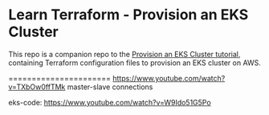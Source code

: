 # Learn Terraform - Provision an EKS Cluster

This repo is a companion repo to the [Provision an EKS Cluster tutorial](https://developer.hashicorp.com/terraform/tutorials/kubernetes/eks), containing
Terraform configuration files to provision an EKS cluster on AWS.

======================
https://www.youtube.com/watch?v=TXbOw0ffTMk   master-slave connections

eks-code: https://www.youtube.com/watch?v=W9Ido51G5Po

